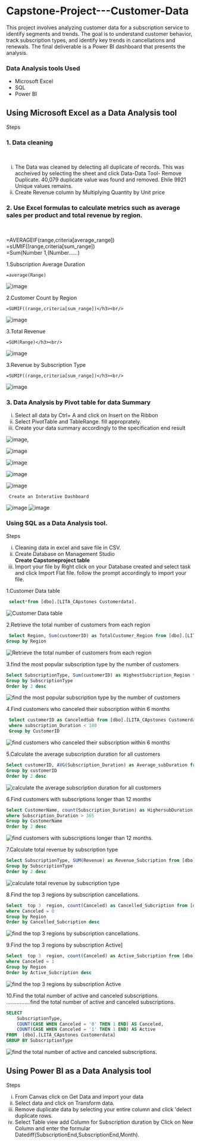 # Capstone-Project---Customer-Data
This project involves analyzing customer data for a subscription service to identify segments and trends. The goal is to understand customer behavior, track subscription types, and identify key trends in cancellations and renewals. The final deliverable is a Power BI dashboard that presents the analysis.


### Data Analysis tools Used
- Microsoft Excel
- SQL
- Power BI

## Using Microsoft Excel as a Data Analysis tool
Steps
<h3>1. Data cleaning </h3><br/>
    <ol type="i"> 
     <li>The Data was cleaned by delecting all duplicate of records. This was accheived by selecting the sheet and click Data-Data Tool- Remove Duplicate. 40,079 duplicate value was found and removed. Ehile 9921 Unique values remains. </li>
     <li> Create Revenue column by Multiplying Quantity by Unit price</li>
    </ol>

 <h3>2. Use Excel formulas to calculate metrics such as average sales per product and
total revenue by region.</h3><br/>

=AVERAGEIF(range,criteria[average_range])</h3><br/>
 =sUMIF((range,criteria[sum_range])</h3><br/>
 =Sum(Number 1,(Number......)

1.Subscription Average Duration</h3><br/>
```Excel
=average(Range)
```
![image](https://github.com/user-attachments/assets/67a09fb3-b3d6-4a4c-8f0b-e573a1642b39)



2.Customer Count by Region</h3><br/>
```Excel
=SUMIF((range,criteria[sum_range])</h3><br/>
```
![image](https://github.com/user-attachments/assets/b625c4dc-5cea-4f84-9e15-f6264599155d)



3.Total Revenue</h3><br/>
```Excel
=SUM(Range)</h3><br/>
```
![image](https://github.com/user-attachments/assets/e46c15b5-bdf8-4ca7-87db-d6258004b38d)


3.Revenue by Subscription Type</h3><br/>
```Excel
=SUMIF((range,criteria[sum_range])</h3><br/>
```
![image](https://github.com/user-attachments/assets/c5d2299d-728c-4622-a135-1c0eb488b839)

<h3>3. Data Analysis by Pivot table for data Summary</h3>  
     <ol type="i"> 
   <li>Select all data by Ctrl+ A and click on  Insert on the Ribbon</li>
  <li> Select PivotTable and TableRange. fill approprately. </li>
   <li>Create your data summary accordingly to the specification end result </li>
     </ol>

![image](https://github.com/user-attachments/assets/75643e03-5c45-48bf-bc8b-f4b96dc3cdda),

![image](https://github.com/user-attachments/assets/d9eee800-fbdd-4874-a3f0-7ff2dd8cfb7f)

![image](https://github.com/user-attachments/assets/afc30307-2b6d-4694-98e4-af7601cb4722)

![image](https://github.com/user-attachments/assets/0851753c-be32-4ca0-b334-309aa426e341)

![image](https://github.com/user-attachments/assets/701d9659-d273-4719-9845-bb98660c5a6f)









     Create an Interative Dashboard 
![image](https://github.com/user-attachments/assets/2be2ab2b-7168-4136-9a9d-66d24ccfa5fa)
![image](https://github.com/user-attachments/assets/cdaf9588-4ed1-4ead-affa-a33dcd318645)












     
### Using SQL as a Data Analysis tool.
Steps
<ol type="i">
<li> Cleaning data in excel and save file in CSV.</li>
<li> Create Database on Management Studio </li>
    <strong>Create Capstoneproject table</strong>
<li> Import your file by Right click on your Database created and select task and click Import Flat file. follow the prompt accordingly to import your file.</li>
</ol>

1.Customer Data table
```SQL
 select*from [dbo].[LITA_CApstones Customerdata].
 ```
![Customer Data table](https://github.com/SGaniyat/Capstone-Project---Customer-Data/blob/2bab10a2b8ccb952bdb7d700529550198da4b0b3/Customer%20table.png)

2.Retrieve the total number of customers from each region
```SQL
 Select Region, Sum(customerID) as TotalCustomer_Region from [dbo].[LITA_CApstones Customerdata]
Group by Region 
 ```
![Retrieve the total number of customers from each region](https://github.com/SGaniyat/Capstone-Project---Customer-Data/blob/2bab10a2b8ccb952bdb7d700529550198da4b0b3/CustomerID%20by%20Region.png)

3.find the most popular subscription type by the number of customers
```SQL
Select SubscriptionType, Sum(customerID) as HighestSubcription_Region from [dbo].[LITA_CApstones Customerdata]
Group by SubscriptionType
Order by 2 desc
 ```
![find the most popular subscription type by the number of customers](https://github.com/SGaniyat/Capstone-Project---Customer-Data/blob/2bab10a2b8ccb952bdb7d700529550198da4b0b3/Most%20popular%20Sub%20By%20Region.png)

4.Find customers who canceled their subscription within 6 months
```SQL
 Select customerID as CanceledSub from [dbo].[LITA_CApstones Customerdata]
 where subscription_Duration < 180
 Group by CustomerID
 ```
![find customers who canceled their subscription within 6 months](https://github.com/SGaniyat/Capstone-Project---Customer-Data/blob/2bab10a2b8ccb952bdb7d700529550198da4b0b3/Canceled%20within%206months.png)

5.Calculate the average subscription duration for all customers
```SQL
Select customerID, AVG(Subscription_Duration) as Average_subDuration from [dbo].[LITA_CApstones Customerdata]
Group by customerID
Order by 2 desc
 ```
![calculate the average subscription duration for all customers](https://github.com/SGaniyat/Capstone-Project---Customer-Data/blob/2bab10a2b8ccb952bdb7d700529550198da4b0b3/Avg.%20sub%20duration.png)

6.Find customers with subscriptions longer than 12 months
```SQL
Select CustomerName, count(Subscription_Duration) as HighersubDuration from [dbo].[LITA_CApstones Customerdata]
where Subscription_Duration > 365
Group by CustomerName
Order by 2 desc
 ```
![find customers with subscriptions longer than 12 months.](https://github.com/SGaniyat/Capstone-Project---Customer-Data/blob/8381e12046a10e7c00c40a1f7943ee24784640d3/Sub%20over%2012months.png)

7.Calculate total revenue by subscription type
```SQL
Select SubscriptionType, SUM(Revenue) as Revenue_Subcription from [dbo].[LITA_CApstones Customerdata]
Group by SubscriptionType
Order by 2 desc
 ```
![calculate total revenue by subscription type](https://github.com/SGaniyat/Capstone-Project---Customer-Data/blob/2bab10a2b8ccb952bdb7d700529550198da4b0b3/Revenue%20by%20Sub%20Type.png)

8.Find the top 3 regions by subscription cancellations.
```SQL
Select  top 3  region, count(Canceled) as Cancelled_Subcription from [dbo].[LITA_CApstones Customerdata]
where Canceled = 0
Group by Region
Order by Cancelled_Subcription desc
 ```
![find the top 3 regions by subscription cancellations.](https://github.com/SGaniyat/Capstone-Project---Customer-Data/blob/2bab10a2b8ccb952bdb7d700529550198da4b0b3/Top%20Region%20by%20Canceletion.png)

9.Find the top 3 regions by subscription Active]
```SQL
Select  top 3  region, count(Canceled) as Active_Subcription from [dbo].[LITA_CApstones Customerdata]
where Canceled = 1
Group by Region
Order by Active_Subcription desc
 ```
![find the top 3 regions by subscription Active](https://github.com/SGaniyat/Capstone-Project---Customer-Data/blob/2bab10a2b8ccb952bdb7d700529550198da4b0b3/Top%20Region%20for%20Active%20sub.png)

10.Find the total number of active and canceled subscriptions.
................find the total number of active and canceled subscriptions.
```SQL
SELECT 
    SubscriptionType,
    COUNT(CASE WHEN Canceled = '0' THEN 1 END) AS Canceled,
    COUNT(CASE WHEN Canceled = '1' THEN 1 END) AS Active
FROM  [dbo].[LITA_CApstones Customerdata]
GROUP BY SubscriptionType
 ```
![find the total number of active and canceled subscriptions.](https://github.com/SGaniyat/Capstone-Project---Customer-Data/blob/2bab10a2b8ccb952bdb7d700529550198da4b0b3/Active%20and%20Canceled%20Sub.png)




## Using Power BI as a Data Analysis tool
Steps
<ol type="i">
<li> From Canvas click on Get Data and import your data </li>
<li> Select data and click on Transform data.</li>
<li>Remove duplicate data by selecting your entire column and click 'delect duplicate rows.</li>
<li>Select Table view add Column for Subscription duration by Click on New Column and enter the formular
    Datediff(SubscriptionEnd,SubscriptionEnd,Month).</li>
    


</ol>
